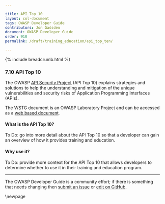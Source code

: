 ```yaml
---

title: API Top 10
layout: col-document
tags: OWASP Developer Guide
contributors: Jon Gadsden
document: OWASP Developer Guide
order: 910
permalink: /draft/training_education/api_top_ten/

---
```


{% include breadcrumb.html %}

### 7.10 API Top 10

The OWASP [API Security Project][api-security] (API Top 10) explains strategies and solutions to help the understanding
and mitigation of the unique vulnerabilities and security risks of Application Programming Interfaces (APIs).

The WSTG document is an OWASP Laboratory Project and can be accessed as a [web based document][api-security-doc].

#### What is the API Top 10?

To Do: go into more detail about the API Top 10 so that a developer
can gain an overview of how it provides training and education.

#### Why use it?

To Do: provide more context for the API Top 10 that allows developers to determine
whether to use it in their training and education program.

----

The OWASP Developer Guide is a community effort; if there is something that needs changing
then [submit an issue][issue0910] or [edit on GitHub][edit0910].

[edit0910]: https://github.com/OWASP/www-project-developer-guide/blob/main/draft/09-training-education/10-api-top-ten.md
[issue0910]: https://github.com/OWASP/www-project-developer-guide/issues/new?labels=content&template=request.md&title=Update:%2009-training-education/10-api-top-ten
[api-security-doc]: https://owasp.org/API-Security/editions/2023/en/0x00-header/
[api-security]: https://owasp.org/www-project-api-security/

\newpage
